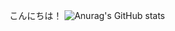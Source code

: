 こんにちは！
![Anurag's GitHub stats](https://github-readme-stats.vercel.app/api?username=hikaru-0602&show_icons=true&theme=radical)

